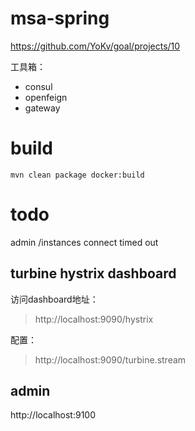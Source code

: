 # msa-spring
https://github.com/YoKv/goal/projects/10

工具箱：
* consul
* openfeign
* gateway

# build
```
mvn clean package docker:build
```


# todo
admin /instances 	connect timed out

## turbine hystrix dashboard
访问dashboard地址：
   > http://localhost:9090/hystrix

配置：
   > http://localhost:9090/turbine.stream

## admin
http://localhost:9100
